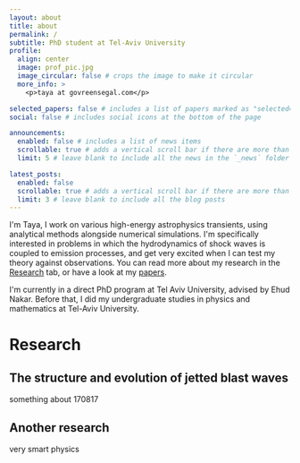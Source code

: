 ```yaml
---
layout: about
title: about
permalink: /
subtitle: PhD student at Tel-Aviv University
profile:
  align: center
  image: prof_pic.jpg
  image_circular: false # crops the image to make it circular
  more_info: >
    <p>taya at govreensegal.com</p>

selected_papers: false # includes a list of papers marked as "selected={true}"
social: false # includes social icons at the bottom of the page

announcements:
  enabled: false # includes a list of news items
  scrollable: true # adds a vertical scroll bar if there are more than 3 news items
  limit: 5 # leave blank to include all the news in the `_news` folder

latest_posts:
  enabled: false
  scrollable: true # adds a vertical scroll bar if there are more than 3 new posts items
  limit: 3 # leave blank to include all the blog posts
---
```

I'm Taya, I work on various high-energy astrophysics transients, using analytical methods alongside numerical simulations. I'm specifically interested in problems in which the hydrodynamics of shock waves is coupled to emission processes, and get very excited when I can test my theory against observations. You can read more about my research in the [Research](tayaGS.github.io/research) tab, or have a look at my [papers](https://ui.adsabs.harvard.edu/search/fq=%7B!type%3Daqp%20v%3D%24fq_database%7D&fq_database=(database%3Aastronomy%20OR%20database%3Aphysics)&q=author%3A%22Govreen-Segal%22&sort=date%20desc%2C%20bibcode%20desc&p_=0). 

I'm currently in a direct PhD program at Tel Aviv University, advised by Ehud Nakar. Before that, I did my undergraduate studies in physics and mathematics at Tel-Aviv University. 

# Research

## The structure and evolution of jetted blast waves
something about 170817

## Another research
very smart physics
